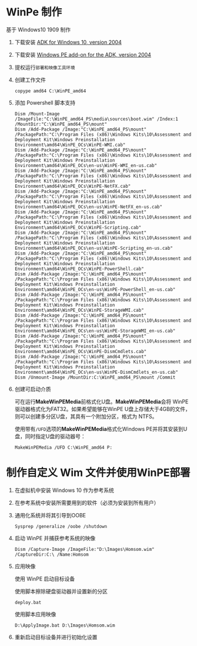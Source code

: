 # WinPe 制作

基于 Windows10 1909 制作

1. 下载安装 [ADK for Windows 10, version 2004](https://go.microsoft.com/fwlink/?linkid=2120254)

2. 下载安装 [Windows PE add-on for the ADK, version 2004](https://go.microsoft.com/fwlink/?linkid=2120253)

3. 提权运行`部署和映像工具环境`

4. 创建工作文件

   ```
   copype amd64 C:\WinPE_amd64
   ```
   
5. 添加 Powershell 脚本支持

    ```
    Dism /Mount-Image /ImageFile:"C:\WinPE_amd64_PS\media\sources\boot.wim" /Index:1 /MountDir:"C:\WinPE_amd64_PS\mount"
    Dism /Add-Package /Image:"C:\WinPE_amd64_PS\mount" /PackagePath:"C:\Program Files (x86)\Windows Kits\10\Assessment and Deployment Kit\Windows Preinstallation Environment\amd64\WinPE_OCs\WinPE-WMI.cab"
    Dism /Add-Package /Image:"C:\WinPE_amd64_PS\mount" /PackagePath:"C:\Program Files (x86)\Windows Kits\10\Assessment and Deployment Kit\Windows Preinstallation Environment\amd64\WinPE_OCs\en-us\WinPE-WMI_en-us.cab"
    Dism /Add-Package /Image:"C:\WinPE_amd64_PS\mount" /PackagePath:"C:\Program Files (x86)\Windows Kits\10\Assessment and Deployment Kit\Windows Preinstallation Environment\amd64\WinPE_OCs\WinPE-NetFX.cab"
    Dism /Add-Package /Image:"C:\WinPE_amd64_PS\mount" /PackagePath:"C:\Program Files (x86)\Windows Kits\10\Assessment and Deployment Kit\Windows Preinstallation Environment\amd64\WinPE_OCs\en-us\WinPE-NetFX_en-us.cab"
    Dism /Add-Package /Image:"C:\WinPE_amd64_PS\mount" /PackagePath:"C:\Program Files (x86)\Windows Kits\10\Assessment and Deployment Kit\Windows Preinstallation Environment\amd64\WinPE_OCs\WinPE-Scripting.cab"
    Dism /Add-Package /Image:"C:\WinPE_amd64_PS\mount" /PackagePath:"C:\Program Files (x86)\Windows Kits\10\Assessment and Deployment Kit\Windows Preinstallation Environment\amd64\WinPE_OCs\en-us\WinPE-Scripting_en-us.cab"
    Dism /Add-Package /Image:"C:\WinPE_amd64_PS\mount" /PackagePath:"C:\Program Files (x86)\Windows Kits\10\Assessment and Deployment Kit\Windows Preinstallation Environment\amd64\WinPE_OCs\WinPE-PowerShell.cab"
    Dism /Add-Package /Image:"C:\WinPE_amd64_PS\mount" /PackagePath:"C:\Program Files (x86)\Windows Kits\10\Assessment and Deployment Kit\Windows Preinstallation Environment\amd64\WinPE_OCs\en-us\WinPE-PowerShell_en-us.cab"
    Dism /Add-Package /Image:"C:\WinPE_amd64_PS\mount" /PackagePath:"C:\Program Files (x86)\Windows Kits\10\Assessment and Deployment Kit\Windows Preinstallation Environment\amd64\WinPE_OCs\WinPE-StorageWMI.cab"
    Dism /Add-Package /Image:"C:\WinPE_amd64_PS\mount" /PackagePath:"C:\Program Files (x86)\Windows Kits\10\Assessment and Deployment Kit\Windows Preinstallation Environment\amd64\WinPE_OCs\en-us\WinPE-StorageWMI_en-us.cab"
    Dism /Add-Package /Image:"C:\WinPE_amd64_PS\mount" /PackagePath:"C:\Program Files (x86)\Windows Kits\10\Assessment and Deployment Kit\Windows Preinstallation Environment\amd64\WinPE_OCs\WinPE-DismCmdlets.cab"
    Dism /Add-Package /Image:"C:\WinPE_amd64_PS\mount" /PackagePath:"C:\Program Files (x86)\Windows Kits\10\Assessment and Deployment Kit\Windows Preinstallation Environment\amd64\WinPE_OCs\en-us\WinPE-DismCmdlets_en-us.cab"
    Dism /Unmount-Image /MountDir:C:\WinPE_amd64_PS\mount /Commit
    ```

6. 创建可启动介质

    可在运行**MakeWinPEMedia**前格式化U盘。**MakeWinPEMedia**会将 WinPE驱动器格式化为FAT32。如果希望能够在WinPE U盘上存储大于4GB的文件，则可以创建多分区U盘，其具有一个附加分区，格式为 NTFS。

    使用带有`/UFD`选项的**MakeWinPEMedia**格式化Windows PE并将其安装到U盘，同时指定U盘的驱动器号：

    ```
    MakeWinPEMedia /UFD C:\WinPE_amd64 P:
    ```

# 制作自定义 Wim 文件并使用WinPE部署

1. 在虚拟机中安装 Windows 10 作为参考系统

2. 在参考系统中安装所需要用到的软件（必须为安装到所有用户）

3. 通用化系统并将其引导到OOBE

   ```
   Sysprep /generalize /oobe /shutdown
   ```

4. 启动 WinPE 并捕获参考系统的映像

   ```
   Dism /Capture-Image /ImageFile:"D:\Images\Homsom.wim" /CaptureDir:C:\ /Name:Homsom
   ```

5. 应用映像

   使用 WinPE 启动目标设备

   使用脚本擦除硬盘驱动器并设置新的分区

   ```
   deploy.bat
   ```

   使用脚本应用映像

   ```
   D:\ApplyImage.bat D:\Images\Homsom.wim
   ```

6. 重新启动目标设备并进行初始化设置

